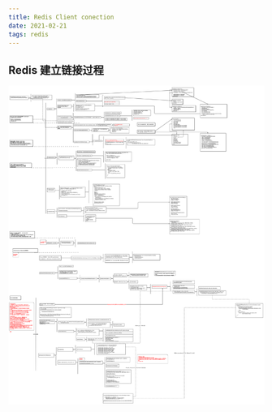 ```yaml
---
title: Redis Client conection
date: 2021-02-21
tags: redis
---
```

## Redis 建立链接过程
![redis](../assets/images/redis.png)
